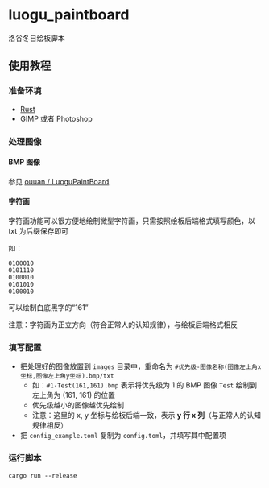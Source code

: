 # luogu_paintboard
洛谷冬日绘板脚本

## 使用教程

### 准备环境
- [Rust](https://www.rust-lang.org/zh-CN/learn/get-started)
- GIMP 或者 Photoshop

### 处理图像

#### BMP 图像
参见 [ouuan / LuoguPaintBoard](https://github.com/ouuan/LuoguPaintBoard#%E5%A4%84%E7%90%86%E5%9B%BE%E5%83%8F)

#### 字符画
字符画功能可以很方便地绘制微型字符画，只需按照绘板后端格式填写颜色，以 txt 为后缀保存即可

如：
```
0100010
0101110
0100010
0101010
0100010
```

可以绘制白底黑字的“161”

注意：字符画为正立方向（符合正常人的认知规律），与绘板后端格式相反

### 填写配置
- 把处理好的图像放置到 `images` 目录中，重命名为 `#优先级-图像名称(图像左上角x坐标,图像左上角y坐标).bmp/txt`
    - 如：`#1-Test(161,161).bmp` 表示将优先级为 1 的 BMP 图像 `Test` 绘制到左上角为 (161, 161) 的位置
    - 优先级越小的图像越优先绘制
    - 注意：这里的 x, y 坐标与绘板后端一致，表示 **y 行 x 列**（与正常人的认知规律相反）
- 把 `config_example.toml` 复制为 `config.toml`，并填写其中配置项

### 运行脚本
```shell
cargo run --release
```